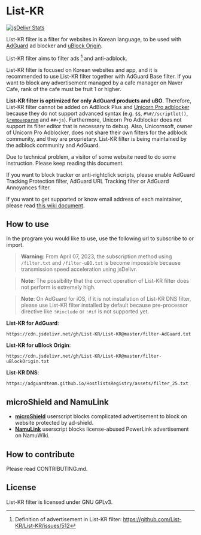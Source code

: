 # List-KR

[![jsDelivr Stats](https://data.jsdelivr.com/v1/package/gh/List-KR/List-KR/badge)](https://www.jsdelivr.com/package/gh/List-KR/List-KR)

List-KR filter is a filter for websites in Korean language, to be used with [AdGuard](https://adguard.com) ad blocker and [uBlock Origin](https://github.com/gorhill/uBlock).

List-KR filter aims to filter ads [^1] and anti-adblock.

List-KR filter is focused on Korean websites and app, and it is recommended to use List-KR filter together with AdGuard Base filter.
If you want to block any advertisement managed by a cafe manager on Naver Cafe, rank of the cafe must be fruit 1 or higher.

**List-KR filter is optimized for only AdGuard products and uBO**.
Therefore, List-KR filter cannot be added on AdBlock Plus and [Unicorn Pro adblocker](https://getunicorn.app/en) because they do not support advanced syntax (e.g. `$$`, `#%#//scriptlet()`, [`$removeparam`](https://github.com/gorhill/uBlock/wiki/Static-filter-syntax#removeparam) and `##+js`).
Furthermore, Unicorn Pro Adblocker does not support its filter editor that is necessary to debug.
Also, Unicornsoft, owner of Unicorn Pro Adblocker, does not share their own filters for the adblock community, and they are proprietary.
List-KR filter is being maintained by the adblock community and AdGuard.

Due to technical problem, a visitor of some website need to do some instruction.
Please keep reading this document.

If you want to block tracker or anti-rightclick scripts, please enable AdGuard Tracking Protection filter, AdGuard URL Tracking filter or AdGuard Annoyances filter.

If you want to get supported or know email address of each maintainer, please read [this wiki document](https://github.com/List-KR/List-KR/wiki/contacts).

[^1]: Definition of advertisement in List-KR filter: https://github.com/List-KR/List-KR/issues/512

## How to use
In the program you would like to use, use the following url to subscribe to or import.

> **Warning**: From April 07, 2023, the subscription method using `/filter.txt` and `/filter-uBO.txt` is become impossible because transmission speed acceleration using jsDelivr.

> **Note**: The possibility that the correct operation of List-KR filter does not perform is extremely high.

> **Note**: On AdGuard for iOS, if it is not installation of List-KR DNS filter, please use List-KR filter installed by default because pre-processor directive like `!#include` or `!#if` is not supported yet.

**List-KR for AdGuard**:
```
https://cdn.jsdelivr.net/gh/List-KR/List-KR@master/filter-AdGuard.txt
```
**List-KR for uBlock Origin**:
```
https://cdn.jsdelivr.net/gh/List-KR/List-KR@master/filter-uBlockOrigin.txt
```
**List-KR DNS**:
```
https://adguardteam.github.io/HostlistsRegistry/assets/filter_25.txt
```

## microShield and NamuLink
- **[microShield](https://github.com/List-KR/microShield)** userscript blocks complicated advertisement to block on website protected by ad-shield.
- **[NamuLink](https://github.com/List-KR/NamuLink)** userscript blocks license-abused PowerLink advertisement on NamuWiki.

## How to contribute
Please read CONTRIBUTING.md.

## License
List-KR filter is licensed under GNU GPLv3.